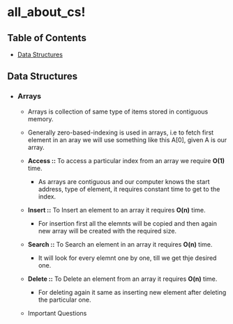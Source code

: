 # all_about_cs!

## Table of Contents
  - [Data Structures](#data-structures)


  ## Data Structures

  - ### Arrays
    - Arrays is collection of same type of items stored in contiguous memory.
    - Generally zero-based-indexing is used in arrays, i.e to fetch first element in an aray we will use something like this A[0], given A is our array.
    - __Access ::__ To access a particular index from an array we require __O(1)__ time.
      - As arrays are contiguous and our computer  knows the start address, type of element, it requires constant time to get to the index.
    - __Insert ::__ To Insert an element to an array it requires __O(n)__ time.
      - For insertion first all the elemnts will be copied and then again new array will be created with the required size.
    - __Search ::__  To Search an element in an array it requires __O(n)__ time.
      - It will look for every elemnt one by one, till we get thje desired one.

    - __Delete ::__ To Delete an element from an array it requires __O(n)__ time.
      - For deleting again it same as inserting new element after deleting the particular one.
    
    - Important Questions